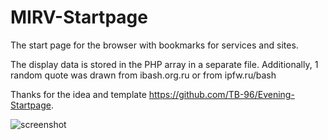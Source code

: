 # MIRV-Startpage
The start page for the browser with bookmarks for services and sites.

The display data is stored in the PHP array in a separate file. Additionally, 1 random quote was drawn from ibash.org.ru or from ipfw.ru/bash

Thanks for the idea and template https://github.com/TB-96/Evening-Startpage.

![screenshot](https://i.imgur.com/e8yXIpV.png)
